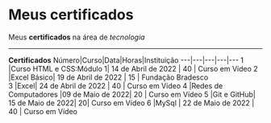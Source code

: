 # Meus certificados
 Meus **certificados** na área de *tecnologia* 
 ***
 **Certificados**
 Número|Curso|Data|Horas|Instituição
 ---|---|---|---|---
 1 |Curso HTML e CSS:Módulo 1| 14 de Abril de 2022 | 40 | Curso em Vídeo
 2 |Excel Básico| 19 de Abril de 2022 | 15 | Fundação Bradesco  
 3 |Excel| 24 de Abril de 2022 | 40 | Curso em Vídeo
 4 |Redes de Computadores |09 de Maio de 2022| 20 | Curso em Vídeo
 5 |Git e GitHub| 15 de Maio de 2022| 20| Curso em Vídeo
 6 |MySql | 22 de Maio de 2022 | 40 | Curso em Vídeo
 
 

 
 
